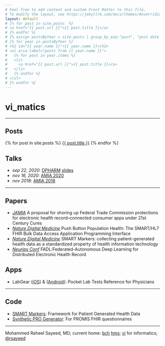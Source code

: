 ```yaml
---
# Feel free to add content and custom Front Matter to this file.
# To modify the layout, see https://jekyllrb.com/docs/themes/#overriding-theme-defaults
layout: default
# {% for post in site.posts  %}
# <a href="{{ post.url }}">{{ post.title }}</a>
# {% endfor %}
# {% assign postsByYear = site.posts | group_by_exp:"post", "post.date | date: '%Y'" %}
# {% for year in postsByYear %}
# <h2 id="{{ year.name }}">{{ year.name }}</h2>
# <ul aria-label="posts from {{ year.name }}">
#   {% for post in year.items %}
#   <li>
#     <a href="{{ post.url }}">{{ post.title }}</a>
#   </li>
#   {% endfor %}
# </ul>
# {% endfor %}
---
```


# vi_matics 
--------------------
## Posts

{% for post in site.posts  %}
<a href="{{ post.url }}">{{ post.title }}</a>
{% endfor %}


## Talks


- _sep 22, 2020_: [DPHARM](https://theconferenceforum.org/conferences/disruptive-innovations-us/2020-speaking-faculty/raheel-sayeed) [slides](https://docs.google.com/presentation/d/1tI-p5yNvynPx5xqF8NKXJOPPoUrye54bUnAqnw-4V3Q/edit?usp=sharing)
- _nov 16, 2020_: [AMIA 2020](https://www.amia.org/amia2020/systems-demonstrations)
- _nov 2018_: [AMIA 2018](https://knowledge.amia.org/67852-amia-1.4259402/t008-1.4262115/t008-1.4262116/2976057-1.4262126/2975528-1.4262123?qr=1)

-------------

## Papers

- _[JAMIA](https://academic.oup.com/jamia/advance-article/doi/10.1093/jamia/ocaa227/6031254)_ A proposal for shoring up Federal Trade Commission protections for electronic health record–connected consumer apps under 21st Century Cures
- _[Nature Digital Medicine](https://www.nature.com/articles/s41746-020-00358-4)_ Push Button Population Health: The SMART/HL7 FHIR Bulk Data Access Application Programming Interface
- _[Nature Digital Medicine](https://www.nature.com/articles/s41746-020-0218-6)_ SMART Markers: collecting patient-generated health data as a standardized property of health information technology
- _[Neurips Conf](https://arxiv.org/abs/1811.11400)_ FADL:Federated-Autonomous Deep Learning for Distributed Electronic Health Record

## Apps

- LabGear ([iOS][ios-labgear]) & ([Android][android-labgear]): Pocket Lab Tests Reference for Physicians

-------------


## Code

- [SMART Markers](https://github.com/smartmarkers): Framework for Patient Generated Health Data
- [Synthetic PRO Generator](https://github.com/raheelsayeed/synthetic-pros): For PROMIS FHIR questionnaires


[ios-labgear]: https://apps.apple.com/us/app/labgear-medical-lab-tests/id350942163
[android-labgear]: https://play.google.com/store/apps/details?id=com.smartddx.labgearessentials&hl=en_US

--------------------

Mohammed Raheel Sayeed, MD; current home: [bch](https://chip.org) [hms](https://hms.harvard.edu);
[vi](https://vim.org) for informatics;
<a href="https://twitter.com/rsayeed">@rsayeed</a>

